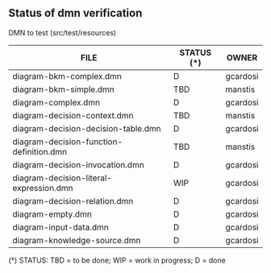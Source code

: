 Status of dmn verification
--------------------------


DMN to test (src/test/resources)

| FILE  | STATUS (*) | OWNER |
|---|---|---|
|diagram-bkm-complex.dmn|D|gcardosi|
|diagram-bkm-simple.dmn|TBD|manstis|
|diagram-complex.dmn|D|gcardosi|
|diagram-decision-context.dmn|TBD|manstis|
|diagram-decision-decision-table.dmn|D|gcardosi|
|diagram-decision-function-definition.dmn|TBD|manstis|
|diagram-decision-invocation.dmn|D|gcardosi|
|diagram-decision-literal-expression.dmn|WIP|gcardosi|
|diagram-decision-relation.dmn|D|gcardosi|
|diagram-empty.dmn|D|gcardosi|
|diagram-input-data.dmn|D|gcardosi|
|diagram-knowledge-source.dmn|D|gcardosi|

(*) STATUS: TBD = to be done; WIP = work in progress; D = done
